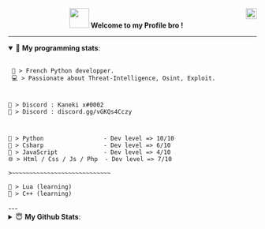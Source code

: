 <a href="https://discord.gg/QB628am" target="_blank" rel="nofollow"><img align="right" alt="NTZ Server" width="22px" src="https://www.jing.fm/clipimg/full/243-2438094_discord-svg-chat-transparent-background-discord-logo-transparent.png" /></a>
---  
<p align="center">
 <img src="https://github.com/TheDudeThatCode/TheDudeThatCode/blob/master/Assets/Hi.gif" width="40px"><b> Welcome to my Profile bro !</b>
</p>

----  
<details open> 
 <summary>🤖 <b>My programming stats</b>: </summary>
<br>

<!--START_SECTION:waka-->
```diff
 🚀 > French Python developper.
 💻 > Passionate about Threat-Intelligence, Osint, Exploit.
```
#
```
🤝 > Discord : Kaneki x#0002
📌 > Discord : discord.gg/vGKQs4Cczy
```
#
```
🐍 > Python                 - Dev level => 10/10
🌌 > Csharp                 - Dev level => 6/10
🌟 > JavaScript             - Dev level => 4/10
🌐 > Html / Css / Js / Php  - Dev level => 7/10

>~~~~~~~~~~~~~~~~~~~~~~~~~~~~

🔸 > Lua (learning)
🔸 > C++ (learning)
```

<!--END_SECTION:waka-->
</details>
---
<details>
 <summary> 😇 <b>My Github Stats</b>: </summary>
<br>
<p align = "center">
  <img src = "https://github-readme-stats.vercel.app/api?username=NAOYY&show_icons=true&theme=tokyonight&line_height=27">
  <img src = "https://github-readme-stats.vercel.app/api/top-langs/?username=NAOYY&hide=css,java,html&theme=tokyonight">
</p>
</details>
